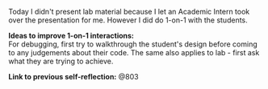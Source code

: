 Today I didn't present lab material because I let an Academic Intern took over the presentation for me. However I did do 1-on-1 with the students.

**Ideas to improve 1-on-1 interactions:**  
  For debugging, first try to walkthrough the student's design before coming to any judgements about their code. The same also applies to lab - first ask what they are trying to achieve.

**Link to previous self-reflection:**
@803